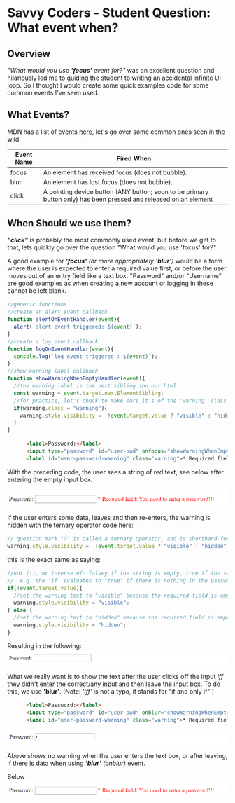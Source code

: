 # Savvy Coders - Student Question: What event when?

## Overview

*"What would you use **'focus'** event for?"* was an excellent question and hilariously led me to guiding the student to writing an accidental infinite UI loop. So I thought I would create some quick examples code for some common events I've seen used.

## What Events?

MDN has a list of events [here](https://developer.mozilla.org/en-US/docs/Web/Events), let's go over some common ones seen in the wild.

| Event Name  | Fired When  |
|---|---|
| focus | An element has received focus (does not bubble). |
| blur |  An element has lost focus (does not bubble). |
| click | A pointing device button (ANY button; soon to be primary button only) has been pressed and released on an element |

## When Should we use them?

***"click"*** is probably the most commonly used event, but before we get to that, lets quickly go over the question "What would you use 'focus' for?"

A good example for ***'focus'*** *(or more appropriately **'blur'**)* would be a form where the user is expected to enter a required value first, or before the user moves out of an entry field like a text box. "Password" and/or "Username" are good examples as when creating a new account or logging in these cannot be left blank.

```javascript
//generic functions
//create an alert event callback
function alertOnEventHandler(event){
  alert(`alert event triggered: ${event}`);
}
//create a log event callback
function logOnEventHandler(event){
  console.log(`log event triggered : ${event}`);
}
//show warning label callback
function showWarningWhenEmptyHandler(event){
  //the warning label is the next sibling ion our html
  const warning = event.target.nextElementSibling;
  //for practice, let's check to make sure it's of the 'warning' class
  if(warning.class = "warning"){
    warning.style.visibility =  !event.target.value ? "visible" : "hidden";
  }
}
```

```html
      <label>Password:</label>
      <input type="password" id="user-pwd" onfocus="showWarningWhenEmptyHandler(event)">
      <label id="user-password-warning" class="warning">* Required field: You need to enter a password!!!</label><br><br>
```

With the preceding code, the user sees a string of red text, see below after entering the empty input box.

![empty password, warning](images/password-no-value-warn.png)

If the user enters some data, leaves and then re-enters, the warning is hidden with the ternary operator code here:

```javascript
// question mark "?" is called a ternary operator, and is shorthand for simple if statements. let <some variable> = <conditional> ? <result returned if true> : <result returned if false>
warning.style.visibility =  !event.target.value ? "visible" : "hidden";
```

this is the exact same as saying:

```javascript
//not (!), or inverse of: falsey if the string is empty, true if the string has data
//  e.g. the 'if' evaluates to "true" if there is nothing in the password box
if(!event.target.value){
  //set the warning text to "visible" because the required field is empty
  warning.style.visibility = "visible";
} else {
  //set the warning text to "hidden" because the required field is empty
  warning.style.visibility = "hidden";
}

```

Resulting in the following:
![empty password, warning](images/password-no-value-no-warn.png)

What we really want is to show the text after the user clicks off the input *iff* they didn't enter the correct/any input and then leave the input box.  To do this, we use **'blur'**. (Note: *'iff'* is not a typo, it stands for "if and only if" )

```html
      <label>Password:</label>
      <input type="password" id="user-pwd" onblur="showWarningWhenEmptyHandler(event)">
      <label id="user-password-warning" class="warning">* Required field: You need to enter a password!!!</label><br><br>
```

![empty password, warning](images/password-value-no-warn.png)

Above shows no warning when the user enters the text box, or after leaving, if there is data when using ***'blur'*** *(onblur)* event.

Below
![empty password, warning](images/password-no-value-warn.png)
